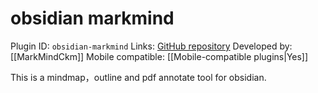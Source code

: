 # obsidian markmind

Plugin ID: `obsidian-markmind`
Links: [GitHub repository](https://github.com/MarkMindCkm/obsidian-markmind)
Developed by: [[MarkMindCkm]]
Mobile compatible: [[Mobile-compatible plugins|Yes]]

This is a mindmap，outline and pdf annotate tool for obsidian.

